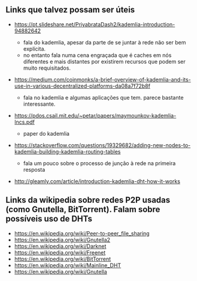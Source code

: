 ## Links que talvez possam ser úteis

- https://pt.slideshare.net/PriyabrataDash2/kademlia-introduction-94882642
    - fala do kademlia, apesar da parte de se juntar à rede não ser bem explícita. 
    - no entanto fala numa cena engraçada que é caches em nós diferentes e mais distantes por existirem recursos que podem ser muito requisitados.

- https://medium.com/coinmonks/a-brief-overview-of-kademlia-and-its-use-in-various-decentralized-platforms-da08a7f72b8f
    - fala no kademlia e algumas aplicações que tem. parece bastante interessante.

- https://pdos.csail.mit.edu/~petar/papers/maymounkov-kademlia-lncs.pdf
    - paper do kademlia

- https://stackoverflow.com/questions/19329682/adding-new-nodes-to-kademlia-building-kademlia-routing-tables
    - fala um pouco sobre o processo de junção à rede na primeira resposta

- http://gleamly.com/article/introduction-kademlia-dht-how-it-works

## Links da wikipedia sobre redes P2P usadas (como Gnutella, BitTorrent). Falam sobre possíveis uso de DHTs
- https://en.wikipedia.org/wiki/Peer-to-peer_file_sharing
- https://en.wikipedia.org/wiki/Gnutella2
- https://en.wikipedia.org/wiki/Darknet
- https://en.wikipedia.org/wiki/Freenet
- https://en.wikipedia.org/wiki/BitTorrent
- https://en.wikipedia.org/wiki/Mainline_DHT
- https://en.wikipedia.org/wiki/Gnutella
